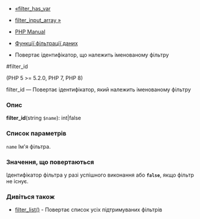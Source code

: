 - [«filter_has_var](function.filter-has-var.md)
- [filter_input_array »](function.filter-input-array.md)

- [PHP Manual](index.md)
- [Функції фільтрації даних](ref.filter.md)
- Повертає ідентифікатор, що належить іменованому фільтру

#filter_id

(PHP 5 \>= 5.2.0, PHP 7, PHP 8)

filter_id — Повертає ідентифікатор, який належить іменованому фільтру

### Опис

**filter_id**(string `$name`): int\|false

### Список параметрів

`name`
Ім'я фільтра.

### Значення, що повертаються

Ідентифікатор фільтра у разі успішного виконання або **`false`**,
якщо фільтр не існує.

### Дивіться також

- [filter_list()](function.filter-list.md) - Повертає список усіх
підтримуваних фільтрів
